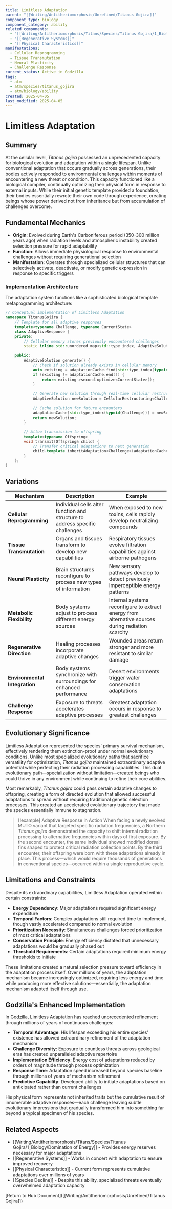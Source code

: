 ```yaml
---
title: Limitless Adaptation
parent: "[[Writing/Antitheriomorphosis/Unrefined/Titanus Gojira]]"
component_type: biology
component_category: ability
related_components:
  - "[[Writing/Antitheriomorphosis/Titans/Species/Titanus Gojira/1_Biology/Domination of Energy]]"
  - "[[Regenerative Systems]]"
  - "[[Physical Characteristics]]"
manifestations:
  - Cellular Reprogramming
  - Tissue Transmutation
  - Neural Plasticity
  - Challenge Response
current_status: Active in Godzilla
tags:
  - atm
  - atm/species/titanus_gojira
  - atm/biology/ability
created: 2025-04-05
last_modified: 2025-04-05
---
```


# Limitless Adaptation

## Summary

At the cellular level, *Titanus gojira* possessed an unprecedented capacity for biological evolution and adaptation within a single lifespan. Unlike conventional adaptation that occurs gradually across generations, their bodies actively responded to environmental challenges within moments of encountering a new threat or condition. This capacity functioned like a biological compiler, continually optimizing their physical form in response to external inputs. While their initial genetic template provided a foundation, their bodies essentially rewrote their own code through experience, creating beings whose power derived not from inheritance but from accumulation of challenges overcome.

## Fundamental Mechanics

- **Origin**: Evolved during Earth's Carboniferous period (350-300 million years ago) when radiation levels and atmospheric instability created selection pressure for rapid adaptability
- **Function**: Allows immediate physiological response to environmental challenges without requiring generational selection
- **Manifestation**: Operates through specialized cellular structures that can selectively activate, deactivate, or modify genetic expression in response to specific triggers

### Implementation Architecture

The adaptation system functions like a sophisticated biological template metaprogramming architecture:

```cpp
// Conceptual implementation of Limitless Adaptation
namespace TitanusGojira {
    // Template for all adaptive responses
    template<typename Challenge, typename CurrentState>
    class AdaptiveResponse {
    private:
        // Cellular memory stores previously encountered challenges
        static inline std::unordered_map<std::type_index, AdaptiveSolution> adaptationCache;
        
    public:
        AdaptiveSolution generate() {
            // Check if solution already exists in cellular memory
            auto existing = adaptationCache.find(std::type_index(typeid(Challenge)));
            if (existing != adaptationCache.end()) {
                return existing->second.optimize<CurrentState>();
            }
            
            // Generate new solution through real-time cellular restructuring
            AdaptiveSolution newSolution = CellularRestructuring<Challenge, CurrentState>::solve();
            
            // Cache solution for future encounters
            adaptationCache[std::type_index(typeid(Challenge))] = newSolution;
            return newSolution;
        }
        
        // Allow transmission to offspring
        template<typename Offspring>
        void transmit(Offspring& child) {
            // Transfer critical adaptations to next generation
            child.template inheritAdaptation<Challenge>(adaptationCache[std::type_index(typeid(Challenge))]);
        }
    };
}
```

## Variations

| Mechanism | Description | Example |
|---------|-------------|---------|
| **Cellular Reprogramming** | Individual cells alter function and structure to address specific challenges | When exposed to new toxins, cells rapidly develop neutralizing compounds |
| **Tissue Transmutation** | Organs and tissues transform to develop new capabilities | Respiratory tissues evolve filtration capabilities against airborne pathogens |
| **Neural Plasticity** | Brain structures reconfigure to process new types of information | New sensory pathways develop to detect previously imperceptible energy patterns |
| **Metabolic Flexibility** | Body systems adjust to process different energy sources | Internal systems reconfigure to extract energy from alternative sources during radiation scarcity |
| **Regenerative Direction** | Healing processes incorporate adaptive changes | Wounded areas return stronger and more resistant to similar damage |
| **Environmental Integration** | Body systems synchronize with surroundings for enhanced performance | Desert environments trigger water conservation adaptations |
| **Challenge Response** | Exposure to threats accelerates adaptive processes | Greatest adaptation occurs in response to greatest challenges |

## Evolutionary Significance

Limitless Adaptation represented the species' primary survival mechanism, effectively rendering them extinction-proof under normal evolutionary conditions. Unlike most specialized evolutionary paths that sacrifice versatility for optimization, *Titanus gojira* maintained extraordinary adaptive potential while perfecting their radiation processing capabilities. This dual evolutionary path—specialization without limitation—created beings who could thrive in any environment while continuing to refine their core abilities.

Most remarkably, *Titanus gojira* could pass certain adaptive changes to offspring, creating a form of directed evolution that allowed successful adaptations to spread without requiring traditional genetic selection processes. This created an accelerated evolutionary trajectory that made the species essentially immune to stagnation.

> [!example] Adaptive Response in Action
> When facing a newly evolved MUTO variant that targeted specific radiation frequencies, a Northern *Titanus gojira* demonstrated the capacity to shift internal radiation processing to alternative frequencies within days of first exposure. By the second encounter, the same individual showed modified dorsal fins shaped to protect critical radiation collection points. By the third encounter, their offspring were born with these adaptations already in place. This process—which would require thousands of generations in conventional species—occurred within a single reproductive cycle.

## Limitations and Constraints

Despite its extraordinary capabilities, Limitless Adaptation operated within certain constraints:

- **Energy Dependency**: Major adaptations required significant energy expenditure
- **Temporal Factors**: Complex adaptations still required time to implement, though vastly accelerated compared to normal evolution
- **Prioritization Necessity**: Simultaneous challenges forced prioritization of most critical adaptations
- **Conservation Principle**: Energy efficiency dictated that unnecessary adaptations would be gradually phased out
- **Threshold Requirements**: Certain adaptations required minimum energy thresholds to initiate

These limitations created a natural selection pressure toward efficiency in the adaptation process itself. Over millions of years, the adaptation mechanism became increasingly optimized, requiring less energy and time while producing more effective solutions—essentially, the adaptation mechanism adapted itself through use.

## Godzilla's Enhanced Implementation

In Godzilla, Limitless Adaptation has reached unprecedented refinement through millions of years of continuous challenges:

- **Temporal Advantage**: His lifespan exceeding his entire species' existence has allowed extraordinary refinement of the adaptation mechanism
- **Challenge Diversity**: Exposure to countless threats across geological eras has created unparalleled adaptive repertoire
- **Implementation Efficiency**: Energy cost of adaptations reduced by orders of magnitude through process optimization
- **Response Time**: Adaptation speed increased beyond species baseline through millions of years of mechanism refinement
- **Predictive Capability**: Developed ability to initiate adaptations based on anticipated rather than current challenges

His physical form represents not inherited traits but the cumulative result of innumerable adaptive responses—each challenge leaving subtle evolutionary impressions that gradually transformed him into something far beyond a typical specimen of his species.

## Related Aspects

- [[Writing/Antitheriomorphosis/Titans/Species/Titanus Gojira/1_Biology/Domination of Energy]] - Provides energy reserves necessary for major adaptations
- [[Regenerative Systems]] - Works in concert with adaptation to ensure improved recovery
- [[Physical Characteristics]] - Current form represents cumulative adaptations over millions of years
- [[Species Decline]] - Despite this ability, specialized threats eventually overwhelmed adaptation capacity

[Return to Hub Document]([[Writing/Antitheriomorphosis/Unrefined/Titanus Gojira]])